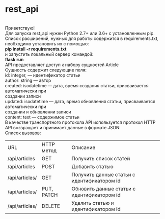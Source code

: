 # rest_api
<br/>
Приветствую!<br/>
Для запуска rest_api нужен Python 2.7+ или 3.6+ с установленным pip.<br/>
Список расширений, нужных для работы содержится в requirements.txt,<br/>
необходимо установить их с помощью:<br/>
<strong>pip install -r requirements.txt</strong><br/>
и запустить локальный сервер командой:<br/>
<strong>flask run</strong><br/>
API предоставляет доступ к набору сущностей Article<br/>
Сущность содержит следующие поля:<br/>
id: integer, — идентификатор статьи<br/>
author: string — автор<br/>
created: isodatetime — дата, время создания статьи, присваивается автоматически при<br/>
создании записи<br/>
updated: isodatetime — дата, время обновления статьи, присваивается автоматически при<br/>
создании и обновлении записи<br/>
content: text — содержимое статьи<br/>
В качестве транспортного протокола API используется протокол HTTP<br/>
API возвращает и принимает данные в формате JSON<br/>
Список вызовов:<br/>
<table>
  <tr>
    <td>URL</td><td>HTTP метод</td><td>Описание</td>
  </tr>
  <tr>
    <td>/api/articles</td> <td>GET</td> <td>Получить список статей</td>
  </tr>
  <tr>
    <td>/api/articles</td> <td>POST</td> <td>Добавить статью</td>
  </tr>
  <tr>
    <td>/api/articles/<id></td> <td>GET</td> <td>Получить данные статьи с идентификатором id</td>
  </tr>
  <tr>
    <td>/api/articles/<id></td> <td>PUT, PATCH</td> <td>Обновить данные статьи с идентификатором id</td>
  </tr>
    <td>/api/articles/<id></td> <td>DELETE</td> <td>Удалить статью и идентификатором id</td>
 </table>

